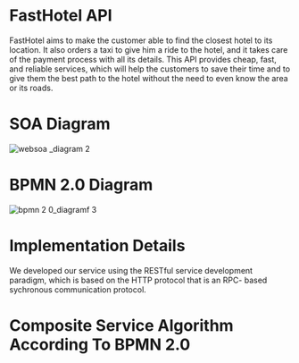 # FastHotel API
FastHotel aims to make the customer able to find the closest hotel to its location. It also orders a taxi to give him a ride to the hotel, and it takes care of the payment process with all its details.
This API provides cheap, fast, and reliable services, which will help the customers to save their time and to give them the best path to the hotel without the need to even know the area or its roads.
# SOA Diagram

![websoa _diagram 2](https://user-images.githubusercontent.com/37571215/50399502-9b106380-0788-11e9-9b06-b0f369fb2bea.png)

# BPMN 2.0 Diagram

![bpmn 2 0_diagramf 3](https://user-images.githubusercontent.com/37571215/50405542-06752800-07bf-11e9-8b77-030904a80de2.png)

# Implementation Details
We developed our service using the RESTful service development paradigm, which is based on the HTTP protocol that is an RPC- based sychronous communication protocol.

#  Composite Service Algorithm According To BPMN 2.0

